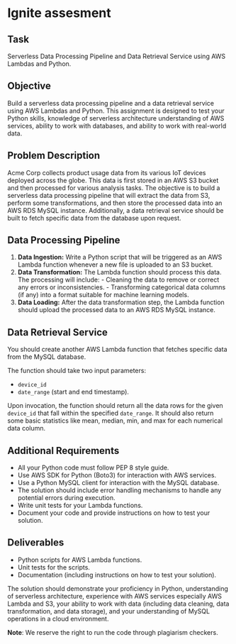# Ignite assesment

## Task

Serverless Data Processing Pipeline and Data Retrieval Service using AWS Lambdas and Python.

## Objective

Build a serverless data processing pipeline and a data retrieval service using AWS Lambdas and Python.
This assignment is designed to test your Python skills, knowledge of serverless architecture understanding of AWS services, ability to work with databases, and ability to work with
real-world data.

## Problem Description

Acme Corp collects product usage data from its various IoT devices deployed across the globe.
This data is first stored in an AWS S3 bucket and then processed for various analysis tasks.
The objective is to build a serverless data processing pipeline that will extract the data from S3, perform some transformations, and then store the processed data into an AWS RDS MySQL instance.
Additionally, a data retrieval service should be built to fetch specific data from the database upon request.

## Data Processing Pipeline

1. **Data Ingestion:**
   Write a Python script that will be triggered as an AWS Lambda function whenever a new file is uploaded to an S3 bucket.
2. **Data Transformation:**
   The Lambda function should process this data.
   The processing will include: - Cleaning the data to remove or correct any errors or inconsistencies. - Transforming categorical data columns (if any) into a format suitable for machine learning models.
3. **Data Loading:**
   After the data transformation step, the Lambda function should upload the processed data to an AWS RDS MySQL instance.

## Data Retrieval Service

You should create another AWS Lambda function that fetches specific data from the MySQL database.

The function should take two input parameters:

- `device_id`
- `date_range` (start and end timestamp).

Upon invocation, the function should return all the data rows for the given ` device_id` that fall within the specified `date_range`.
It should also return some basic statistics like mean, median, min, and max for each numerical data column.

## Additional Requirements

- All your Python code must follow PEP 8 style guide.
- Use AWS SDK for Python (Boto3) for interaction with AWS services.
- Use a Python MySQL client for interaction with the MySQL database.
- The solution should include error handling mechanisms to handle any potential errors during execution.
- Write unit tests for your Lambda functions.
- Document your code and provide instructions on how to test your solution.

## Deliverables

- Python scripts for AWS Lambda functions.
- Unit tests for the scripts.
- Documentation (including instructions on how to test your solution).

The solution should demonstrate your proficiency in Python, understanding of serverless architecture, experience with AWS services especially AWS Lambda and S3, your ability to work with data (including data cleaning, data transformation, and data storage), and your understanding of MySQL operations in a cloud environment.

**Note**: We reserve the right to run the code through plagiarism checkers.
